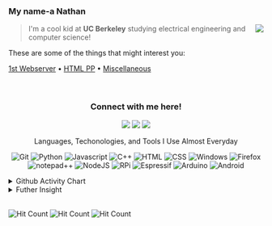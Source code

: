 <!--
  Underscore(_): italics
  Right-Bracket(>): Left-handed text
  Triple Hash Tag(###): Title

 -->

### My name-a Nathan <img src="https://cultofthepartyparrot.com/guests/hd/partyblobcat.gif" height="16px"/>

<img src="https://github-readme-stats.vercel.app/api?username=gnaten&show_icons=true&hide_border=true" align="right"/>

> I'm a cool kid at **UC Berkeley** studying electrical engineering and computer science!

These are some of the things that might interest you:

[1st Webserver](https://github.com/Gnaten/webserver) • [HTML PP](https://github.com/Gnaten/HTML/blob/master/Minimalistic%20Penis/pp-2.html) • [Miscellaneous](https://github.com/Gnaten/maybechouette)
<br>
<br>
<br>

<h3 align="center">
    Connect with me here!
</h3>

<p align="center">
    <a href="https://gnaten.xyz" target="_blank"><img src="https://img.icons8.com/material-outlined/50/f1c40f/resume-website.png"/></a>
    <a href="https://twitter.com/GnatenAI" target="_blank"><img src="https://img.icons8.com/material-outlined/50/3498db/twitter.png"/></a>
    <a href="https://patreon.com/gnaten" target="_blank"><img src="https://img.icons8.com/material/50/e74c3c/patreon.png"/></a>
</p>

<p align="center">
Languages, Techonologies, and Tools I Use Almost Everyday
</p>

<!-- Fix Notepad++ & C++; Rearrange Badges; Continue to Improvise and Innovate -->
<p align="center"><img src="https://img.shields.io/badge/-Git-292d3e?style=for-the-badge&amp;logo=Git" alt="Git">
<img src="https://img.shields.io/badge/-Python-292d3e?style=for-the-badge&amp;logo=Python" alt="Python">
<img src="https://img.shields.io/badge/-Javascript-292d3e?style=for-the-badge&amp;logo=Javascript" alt="Javascript">
<img src="https://img.shields.io/badge/-C++-292d3e?style=for-the-badge&amp;logo=Cplusplus" alt="C++">
<img src="https://img.shields.io/badge/-HTML-292d3e?style=for-the-badge&amp;logo=HTML5" alt="HTML">
<img src="https://img.shields.io/badge/-CSS-292d3e?style=for-the-badge&amp;logo=CSS3" alt="CSS">
<img src="https://img.shields.io/badge/-Windows-292d3e?style=for-the-badge&amp;logo=Windows" alt="Windows">
<img src="https://img.shields.io/badge/-FireFox-292d3e?style=for-the-badge&amp;logo=firefox%20browser" alt="Firefox">
<img src="https://img.shields.io/badge/-Notepad++-292d3e?style=for-the-badge&amp;logo=notepadplusplus" alt="notepad++">
<img src="https://img.shields.io/badge/-NodeJS-292d3e?style=for-the-badge&amp;logo=node.js" alt="NodeJS">
<img src="https://img.shields.io/badge/-Raspberry%20Pi-292d3e?style=for-the-badge&amp;logo=Raspberry-Pi" alt="RPi">
<img src="https://img.shields.io/badge/-Espressif-292d3e?style=for-the-badge&amp;logo=Espressif" alt="Espressif">
<img src="https://img.shields.io/badge/-Arduino-292d3e?style=for-the-badge&amp;logo=Arduino" alt="Arduino">
<img src="https://img.shields.io/badge/-Android-292d3e?style=for-the-badge&amp;logo=Android" alt="Android"></p>

<details>
  <summary>Github Activity Chart</summary>
  <image align="center" src="https://activity-graph.herokuapp.com/graph?username=gnaten&bg_color=292d3e&color=a6accd&line=c692e8&point=88ddff&area=true" alt="Gnaten's Github Activity Chart" />
</details>
<details>
  <summary>Futher Insight</summary>
  <br>
  <p><img src="https://img.shields.io/badge/-Dogecoin-292d3e?style=for-the-badge&amp;logo=Dogecoin" alt="Dogecoin"> Best Coin</p>
</details>
<br>

<!-- Various hit counter services (will be replaced when dwyl's service works again): -->

![Hit Count](http://hits.dwyl.com/gnaten/gnaten.svg) ![Hit Count](https://hits.seeyoufarm.com/api/count/incr/badge.svg?url=https%3A%2F%2Fgithub.com%2Fgnaten%2Fgnaten) ![Hit Count](https://visitor-badge.laobi.icu/badge?page_id=gnaten.gnaten)
